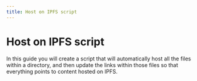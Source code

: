 ```yaml
---
title: Host on IPFS script
---
```


# Host on IPFS script

In this guide you will create a script that will automatically host all the files within a directory, and then update the links within those files so that everything points to content hosted on IPFS.
